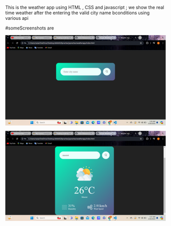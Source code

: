 This is the weather app using HTML , CSS and javascript ;
we show the real time weather  after the entering the valid city name bconditions using various api


#someScreenshots are

![alt text](<Screenshot (10083).png>)

![alt text](<Screenshot (10084).png>)